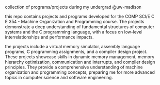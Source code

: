 collection of programs/projects during my undergrad @uw-madison

this repo contains projects and programs developed for the COMP SCI/E C E 354 - Machine Organization and Programming course. The projects demonstrate a deep understanding of fundamental structures of computer systems and the C programming language, with a focus on low-level interrelationships and performance impacts.

the projects include a virtual memory simulator, assembly language programs, C programming assignments, and a compiler design project. These projects showcase skills in dynamic memory management, memory hierarchy optimization, communication and interrupts, and compiler design principles. They provide a comprehensive understanding of machine organization and programming concepts, preparing me for more advanced topics in computer science and software engineering.
